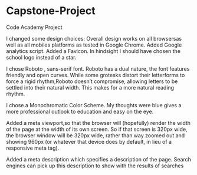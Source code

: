 # Capstone-Project
Code Academy Project

I changed some design choices:
Overall design works on all browsersas well as all mobiles platforms as tested in Google Chrome.
Added Google analytics script. 
Added a Favicon. In hindsight I should have chosen the school logo instead of a star.

I chose Roboto , sans-serif  font. Roboto has a dual nature, the font features friendly and open curves. While some grotesks distort 
their letterforms to force a rigid rhythm,Roboto doesn’t compromise, allowing letters to be settled into their natural width. 
This makes for a more natural reading rhythm.

I chose a Monochromatic Color Scheme. My thoughts were blue gives a more professional outlook to education and easy on the eye. 

Added a meta viewport,so that the browser will (hopefully) render the width of the page at the width of its own screen.
So if that screen is 320px wide, the browser window will be 320px wide, rather than way zoomed out and showing 960px 
(or whatever that device does by default, in lieu of a responsive meta tag).


Added a meta description which specifies a description of the page. 
Search engines can pick up this description to show with the results of searches
